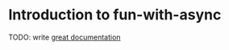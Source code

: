 # Introduction to fun-with-async

TODO: write [great documentation](http://jacobian.org/writing/great-documentation/what-to-write/)
